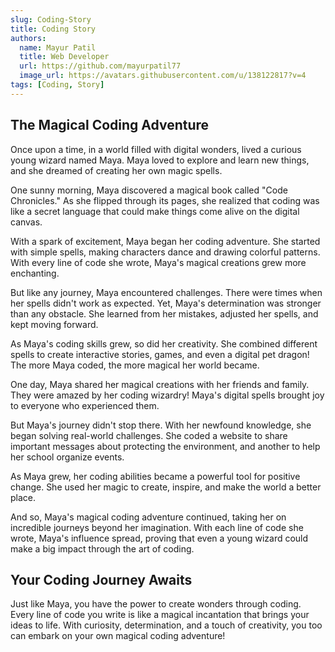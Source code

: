 ```yaml
---
slug: Coding-Story
title: Coding Story 
authors:
  name: Mayur Patil
  title: Web Developer
  url: https://github.com/mayurpatil77
  image_url: https://avatars.githubusercontent.com/u/138122817?v=4
tags: [Coding, Story]
---
```


## The Magical Coding Adventure

Once upon a time, in a world filled with digital wonders, lived a curious young wizard named Maya. Maya loved to explore and learn new things, and she dreamed of creating her own magic spells.

One sunny morning, Maya discovered a magical book called "Code Chronicles." As she flipped through its pages, she realized that coding was like a secret language that could make things come alive on the digital canvas.

With a spark of excitement, Maya began her coding adventure. She started with simple spells, making characters dance and drawing colorful patterns. With every line of code she wrote, Maya's magical creations grew more enchanting.

But like any journey, Maya encountered challenges. There were times when her spells didn't work as expected. Yet, Maya's determination was stronger than any obstacle. She learned from her mistakes, adjusted her spells, and kept moving forward.

As Maya's coding skills grew, so did her creativity. She combined different spells to create interactive stories, games, and even a digital pet dragon! The more Maya coded, the more magical her world became.

One day, Maya shared her magical creations with her friends and family. They were amazed by her coding wizardry! Maya's digital spells brought joy to everyone who experienced them.

But Maya's journey didn't stop there. With her newfound knowledge, she began solving real-world challenges. She coded a website to share important messages about protecting the environment, and another to help her school organize events.

As Maya grew, her coding abilities became a powerful tool for positive change. She used her magic to create, inspire, and make the world a better place.

And so, Maya's magical coding adventure continued, taking her on incredible journeys beyond her imagination. With each line of code she wrote, Maya's influence spread, proving that even a young wizard could make a big impact through the art of coding.

## Your Coding Journey Awaits

Just like Maya, you have the power to create wonders through coding. Every line of code you write is like a magical incantation that brings your ideas to life. With curiosity, determination, and a touch of creativity, you too can embark on your own magical coding adventure!
